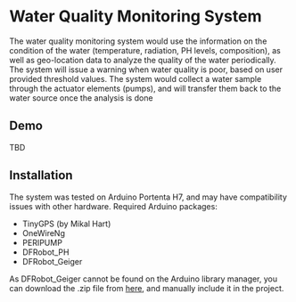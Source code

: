# Water Quality Monitoring System
The water quality monitoring system would use the information on the condition of the water
(temperature, radiation, PH levels, composition), as well as geo-location data to analyze the
quality of the water periodically. The system will issue a warning when water quality is poor,
based on user provided threshold values. The system would collect a water sample through
the actuator elements (pumps), and will transfer them back to the water source once the
analysis is done

## Demo
TBD

## Installation 
The system was tested on Arduino Portenta H7, and may have compatibility issues with other hardware. 
Required Arduino packages:
* TinyGPS (by Mikal Hart)
* OneWireNg
* PERIPUMP
* DFRobot_PH
* DFRobot_Geiger

As DFRobot_Geiger cannot be found on the Arduino library manager, you can download the .zip file from [here](https://github.com/cdjq/DFRobot_Geiger), and manually include it in the project. 
